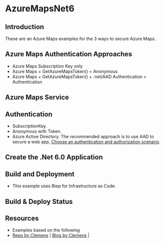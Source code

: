 # AzureMapsNet6

## Introduction
These are an Azure Maps examples for the 3 ways to secure Azure Maps.

## Azure Maps Authentication Approaches
- Azure Maps Subscription Key only
- Azure Maps + GetAzureMapsToken() = Anonymous
- Azure Maps + GetAzureMapsToken() + .net/AAD Authentication = Authentication

## Azure Maps Service

## Authentication
- SubscriptionKey.
- Anonymous with Token.
- Azure Active Directory. The recommended approach is to use AAD to secure a web app, [Choose an authentication and authorization scenario]([https://github.com/cschotte/Maps](https://docs.microsoft.com/en-us/azure/azure-maps/how-to-manage-authentication#choose-an-authentication-and-authorization-scenario)).

## Create the .Net 6.0 Application

## Build and Deployment
- This example uses Biep for Infrastructure as Code.

## Build & Deploy Status

## Resources
- Examples based on the following
- [Repo by Clemens](https://github.com/cschotte/Maps) | [Blog by Clemens](TBD) |

